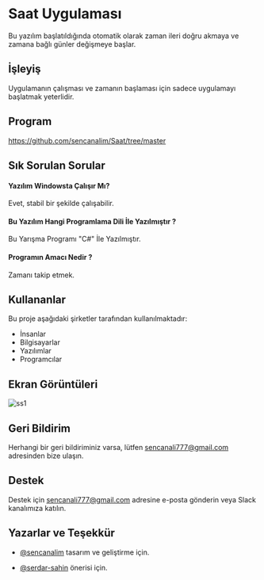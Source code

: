 # Saat Uygulaması   

Bu yazılım başlatıldığında otomatik olarak zaman ileri doğru akmaya ve zamana bağlı günler değişmeye başlar.


## İşleyiş

Uygulamanın çalışması ve zamanın başlaması için sadece uygulamayı başlatmak yeterlidir.

  
## Program

https://github.com/sencanalim/Saat/tree/master
  
## Sık Sorulan Sorular

#### Yazılım Windowsta Çalışır Mı?

Evet, stabil bir şekilde çalışabilir.

#### Bu Yazılım Hangi Programlama Dili İle Yazılmıştır ?

Bu Yarışma Programı "C#" İle Yazılmıştır.

#### Programın Amacı Nedir ?

Zamanı takip etmek.

  
## Kullananlar

Bu proje aşağıdaki şirketler tarafından kullanılmaktadır:

- İnsanlar
- Bilgisayarlar
- Yazılımlar
- Programcılar

## Ekran Görüntüleri

![ss1](https://r.resimlink.com/NmL-VA0.jpg)




## Geri Bildirim

Herhangi bir geri bildiriminiz varsa, lütfen sencanali777@gmail.com adresinden bize ulaşın.

  
## Destek

Destek için sencanali777@gmail.com adresine e-posta gönderin veya Slack kanalımıza katılın.

  
## Yazarlar ve Teşekkür

- [@sencanalim](https://github.com/sencanalim) tasarım ve geliştirme için.

- [@serdar-sahin](https://github.com/serdar-sahin) önerisi için.
  
